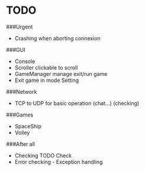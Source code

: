 # TODO

###Urgent
- Crashing when aborting connexion

###GUI
- Console
- Scroller clickable to scroll
- GameManager manage exit/run game
- Exit game in mode Setting

###Network
- TCP to UDP for basic operation (chat...) (checking)

###Games
- SpaceShip
- Volley

###After all
- Checking TODO Check
- Error checking - Exception handling
